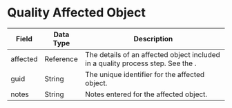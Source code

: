 # Quality Affected Object

| Field | Data Type | Description |
|  --- |  --- |  --- | 
| affected | Reference | The details of an affected object included in a quality process step. See the .  |
| guid | String | The unique identifier for the affected object. |
| notes | String | Notes entered for the affected object. |

